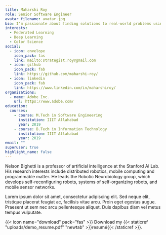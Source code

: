 ```yaml
---
title: Maharshi Roy
role: Senior Software Engineer
avatar_filename: avatar.jpg
bio: I'm passionate about finding solutions to real-world problems using Machine Learning & AI
interests:
  - Federated Learning
  - Deep Learning
  - Color Science
social:
  - icon: envelope
    icon_pack: fas
    link: mailto:strategist.roy@gmail.com
  - icon: github
    icon_pack: fab
    link: https://github.com/maharshi-roy/
  - icon: linkedin
    icon_pack: fab
    link: https://www.linkedin.com/in/maharshiroy/
organizations:
  - name: Adobe Inc.
    url: https://www.adobe.com/
education:
  courses:
    - course: M.Tech in Software Engineering
      institution: IIIT Allahabad
      year: 2019
    - course: B.Tech in Information Technology
      institution: IIIT Allahabad
      year: 2019
email: ""
superuser: true
highlight_name: false
---
```


Nelson Bighetti is a professor of artificial intelligence at the Stanford AI Lab. His research interests include distributed robotics, mobile computing and programmable matter. He leads the Robotic Neurobiology group, which develops self-reconfiguring robots, systems of self-organizing robots, and mobile sensor networks.

Lorem ipsum dolor sit amet, consectetur adipiscing elit. Sed neque elit, tristique placerat feugiat ac, facilisis vitae arcu. Proin eget egestas augue. Praesent ut sem nec arcu pellentesque aliquet. Duis dapibus diam vel metus tempus vulputate.

{{< icon name="download" pack="fas" >}} Download my {{< staticref "uploads/demo_resume.pdf" "newtab" >}}resumé{{< /staticref >}}.
